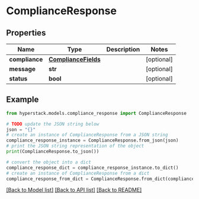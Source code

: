 # ComplianceResponse


## Properties

Name | Type | Description | Notes
------------ | ------------- | ------------- | -------------
**compliance** | [**ComplianceFields**](ComplianceFields.md) |  | [optional] 
**message** | **str** |  | [optional] 
**status** | **bool** |  | [optional] 

## Example

```python
from hyperstack.models.compliance_response import ComplianceResponse

# TODO update the JSON string below
json = "{}"
# create an instance of ComplianceResponse from a JSON string
compliance_response_instance = ComplianceResponse.from_json(json)
# print the JSON string representation of the object
print(ComplianceResponse.to_json())

# convert the object into a dict
compliance_response_dict = compliance_response_instance.to_dict()
# create an instance of ComplianceResponse from a dict
compliance_response_from_dict = ComplianceResponse.from_dict(compliance_response_dict)
```
[[Back to Model list]](../README.md#documentation-for-models) [[Back to API list]](../README.md#documentation-for-api-endpoints) [[Back to README]](../README.md)


